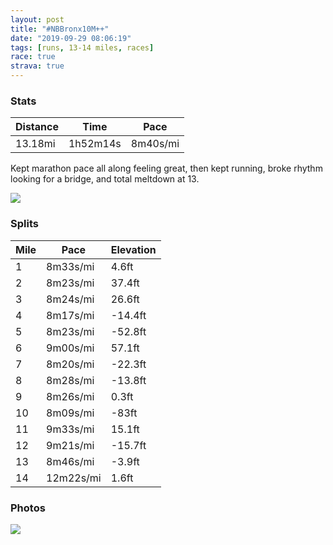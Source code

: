 ```yaml
---
layout: post
title: "#NBBronx10M++"
date: "2019-09-29 08:06:19"
tags: [runs, 13-14 miles, races]
race: true
strava: true
---
```


### Stats

| Distance | Time | Pace |
|----------|------|------|
|13.18mi|1h52m14s|8m40s/mi|

Kept marathon pace all along feeling great, then kept running, broke rhythm looking for a bridge, and total meltdown at 13.

<img src='https://maps.googleapis.com/maps/api/staticmap?maptype=roadmap&path=enc:ewexFrrdbMk@@m@_@wDsAwAiAwBsA{BuBgC{AgDkDO]{AsAgDsDqA}AkGqFaAa@_Aq@_Bw@_Bc@{@g@yCcAyH}AuAg@]?kAk@{EoAiB_A}AkBmBeDMYHIu@u@gBuCmBaCuHsImBo@uGoFoGqEuCyBoCaCoE}C[]aBu@oCgBwB}@e@e@}GsDwJgE_DiBaC_AgA{@I[w@_@i@BkAi@u@m@K[aAy@eCmAaDeC}C}BaCsA}DaDeAk@g@k@}GyEk@i@s@gAuCwGoBgDiAgBeDqDoJoDqG{B{AYcDwA_GcBu@CcC}@YFs@p@HPSJDLCLyAhA}@|@w@pAc@`@iB|@oBp@o@IG]j@k@xCgAhBcAh@Ox@m@rAyAb@Qf@FE_AXg@pD[pE}An@c@nCsChAo@xEgAvAk@fIkBf@WVa@n@AfEgAjD?CVuAt@[^oBj@Yb@IEkCZ_HpB_NrCmBr@aCxAiD`AK\l@nAtAv@~KnDdC|@b@`@bE|@bIdDpAjAt@`AdDhGtCpGz@lAnAjAbCnBxH|EpErDn@VlEhD~@|@jEfCpB`BzCpBl@DpCxAvBn@|D~BfC|@fAr@rMlGzHdF|JfHtDrCjGfFxBnAtBhB~A|@zDnDdDnEjE`HfAjCr@|@pAdAtD`B~CbAjI~AfA`@lFfAvDxAbB|@pEhDjExErBdB`AhAbCbCrEvDvCzClAbA|BvAjEnBlCjBxBjAn@LpFxBlG~C~@VHVQxAwA|F[rC[jAe@jDu@lB]Zp@v@CQ^w@d@{AvAX`AEvBbAp@Jb@KVFdAz@tC|AlBf@dCrAjBr@h@HTRzBX`A?jCbB`Dt@vAl@LSl@iCd@oAl@uCtANb@Pr@n@~ElAr@{BvA`@bAG|Ah@DP|@`@`AYn@LhA~@tC~Ap@l@J`@m@~Ac@fBaB`EQv@@lDF`AOrBHj@T`@pBlAnCdC|@b@jAnA^f@f@Pt@l@rArAdCvAr@Jn@l@lBbAjCpB\b@jAb@RXZLpAxAnATf@VFPfClBEj@`@YbATj@X\t@|ErCZb@bCdBjAn@VXNA^j@xBjAfAd@LVbAb@t@p@~Av@tAlAz@b@X\`CfAnAvAxA`An@JVf@hBz@HV~BlAh@j@vAh@bAt@HPhAr@hBh@B`@dAjA^\xBt@b@f@JC\`@VJ&key=AIzaSyC1MId7bFpkLXNAaYhBSTb8jLyiSqzbDtM&size=800x800&markers=color:yellow|label:S|40.83075,-73.92058&markers=color:green|label:F|40.79278999999998,-73.95022999999989'>

### Splits

| Mile | Pace | Elevation |
|------|------|-----------|
|1|8m33s/mi|4.6ft|
|2|8m23s/mi|37.4ft|
|3|8m24s/mi|26.6ft|
|4|8m17s/mi|-14.4ft|
|5|8m23s/mi|-52.8ft|
|6|9m00s/mi|57.1ft|
|7|8m20s/mi|-22.3ft|
|8|8m28s/mi|-13.8ft|
|9|8m26s/mi|0.3ft|
|10|8m09s/mi|-83ft|
|11|9m33s/mi|15.1ft|
|12|9m21s/mi|-15.7ft|
|13|8m46s/mi|-3.9ft|
|14|12m22s/mi|1.6ft|

### Photos
<img src='https://dgtzuqphqg23d.cloudfront.net/56lqQHTu_oDvwzHmpBx6ObL6HsEUGVtNJBZWajbQmq0-768x640.jpg'>
